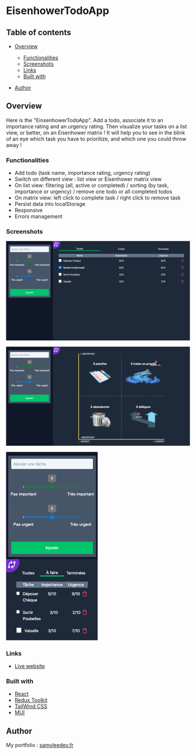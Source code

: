 # EisenhowerTodoApp

## Table of contents

- [Overview](#overview)

  - [Functionalities](#functionalities)
  - [Screenshots](#screenshots)
  - [Links](#links)
  - [Built with](#built-with)

- [Author](#author)

## Overview

Here is the "EinsenhowerTodoApp". Add a todo, associate it to an importance rating and an urgency rating. Then visualize your tasks on a list view, or better, on an Eisenhower matrix ! It will help you to see in the blink of an eye which task you have to prioritize, and which one you could throw away !

### Functionalities

- Add todo (task name, importance rating, urgency rating)
- Switch on different view : list view or Eisenhower matrix view
- On list view: filtering (all, active or completed) / sorting (by task, importance or urgency) / remove one todo or all completed todos
- On matrix view: left click to complete task / right click to remove task
- Persist data into localStorage
- Responsive
- Errors management

### Screenshots

![](./public/screenshots/screen1.png)

![](./public/screenshots/screen2.png)

![](./public/screenshots/screen3.png)

### Links

- [Live website]()

### Built with

- [React](https://reactjs.org/)
- [Redux Toolkit](https://redux-toolkit.js.org/)
- [TailWind CSS](https://tailwindcss.com/)
- [MUI](https://mui.com/)

## Author

My portfolio : [samyleedev.fr](https://www.samyleedev.fr/)
